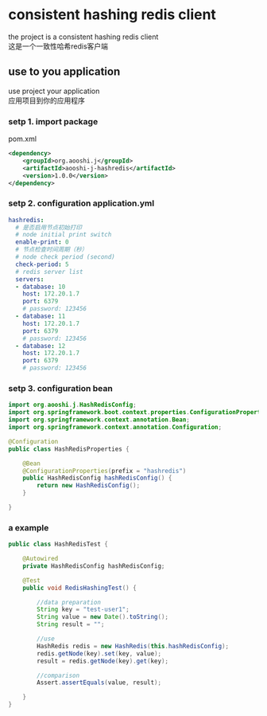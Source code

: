 # consistent hashing redis client

the project is a consistent hashing redis client  
这是一个一致性哈希redis客户端

## use to you application

use project your application  
应用项目到你的应用程序

### setp 1. import package

pom.xml
```xml
<dependency>
    <groupId>org.aooshi.j</groupId>
    <artifactId>aooshi-j-hashredis</artifactId>
    <version>1.0.0</version>
</dependency>
```

### setp 2. configuration application.yml

```yaml
hashredis:
  # 是否启用节点初始打印
  # node initial print switch
  enable-print: 0
  # 节点检查时间周期（秒）
  # node check period (second)
  check-period: 5
  # redis server list
  servers:
  - database: 10
    host: 172.20.1.7
    port: 6379
    # password: 123456
  - database: 11
    host: 172.20.1.7
    port: 6379
    # password: 123456
  - database: 12
    host: 172.20.1.7
    port: 6379
    # password: 123456

```

### setp 3. configuration bean

```java
import org.aooshi.j.HashRedisConfig;
import org.springframework.boot.context.properties.ConfigurationProperties;
import org.springframework.context.annotation.Bean;
import org.springframework.context.annotation.Configuration;

@Configuration
public class HashRedisProperties {

    @Bean
    @ConfigurationProperties(prefix = "hashredis")
    public HashRedisConfig hashRedisConfig() {
        return new HashRedisConfig();
    }

}

```
### a example

```java
public class HashRedisTest {

    @Autowired
    private HashRedisConfig hashRedisConfig;

    @Test
    public void RedisHashingTest() {

        //data preparation
        String key = "test-user1";
        String value = new Date().toString();
        String result = "";

        //use
        HashRedis redis = new HashRedis(this.hashRedisConfig);
        redis.getNode(key).set(key, value);
        result = redis.getNode(key).get(key);

        //comparison
        Assert.assertEquals(value, result);

    }
}
```
